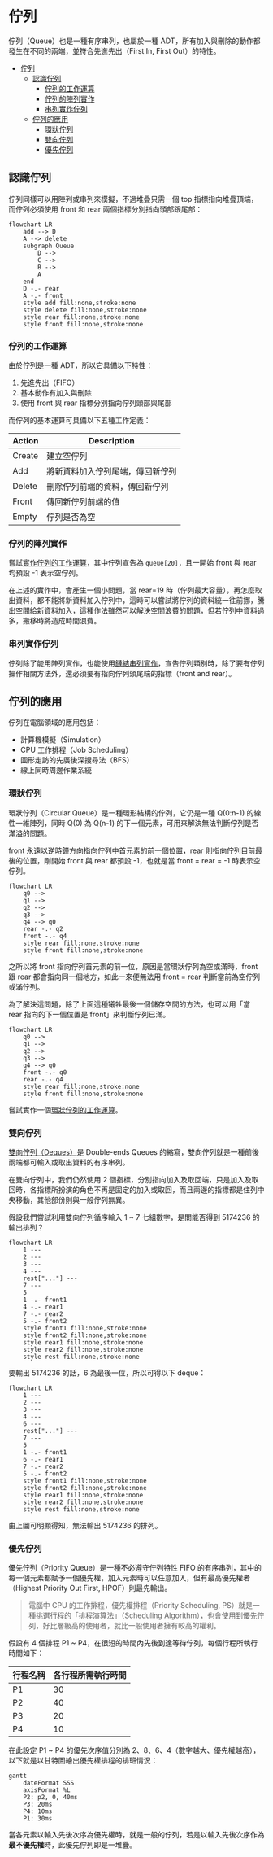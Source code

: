 # 佇列

佇列（Queue）也是一種有序串列，也屬於一種 ADT，所有加入與刪除的動作都發生在不同的兩端，並符合先進先出（First In, First Out）的特性。

-   [佇列](#佇列)
    -   [認識佇列](#認識佇列)
        -   [佇列的工作運算](#佇列的工作運算)
        -   [佇列的陣列實作](#佇列的陣列實作)
        -   [串列實作佇列](#串列實作佇列)
    -   [佇列的應用](#佇列的應用)
        -   [環狀佇列](#環狀佇列)
        -   [雙向佇列](#雙向佇列)
        -   [優先佇列](#優先佇列)

## 認識佇列

佇列同樣可以用陣列或串列來模擬，不過堆疊只需一個 top 指標指向堆疊頂端，而佇列必須使用 front 和 rear 兩個指標分別指向頭部跟尾部：

```mermaid
flowchart LR
    add --> D
    A --> delete
    subgraph Queue
        D -->
        C -->
        B -->
        A
    end
    D -.- rear
    A -.- front
    style add fill:none,stroke:none
    style delete fill:none,stroke:none
    style rear fill:none,stroke:none
    style front fill:none,stroke:none
```

### 佇列的工作運算

由於佇列是一種 ADT，所以它具備以下特性：

1. 先進先出（FIFO）
2. 基本動作有加入與刪除
3. 使用 front 與 rear 指標分別指向佇列頭部與尾部

而佇列的基本運算可具備以下五種工作定義：

| Action | Description                      |
| ------ | -------------------------------- |
| Create | 建立空佇列                       |
| Add    | 將新資料加入佇列尾端，傳回新佇列 |
| Delete | 刪除佇列前端的資料，傳回新佇列   |
| Front  | 傳回新佇列前端的值               |
| Empty  | 佇列是否為空                     |

### 佇列的陣列實作

嘗試[實作佇列的工作運算](../lib/queue/QueueArray.cs)，其中佇列宣告為 `queue[20]`，且一開始 front 與 rear 均預設 -1 表示空佇列。

在上述的實作中，會產生一個小問題，當 rear=19 時（佇列最大容量），再怎麼取出資料，都不能將新資料加入佇列中，這時可以嘗試將佇列的資料統一往前挪，騰出空間給新資料加入，這種作法雖然可以解決空間浪費的問題，但若佇列中資料過多，搬移時將造成時間浪費。

### 串列實作佇列

佇列除了能用陣列實作，也能使用[鏈結串列實作](../lib/queue/QueueList.cs)，宣告佇列類別時，除了要有佇列操作相關方法外，還必須要有指向佇列頭尾端的指標（front and rear）。

## 佇列的應用

佇列在電腦領域的應用包括：

-   計算機模擬（Simulation）
-   CPU 工作排程（Job Scheduling）
-   圖形走訪的先廣後深搜尋法（BFS）
-   線上同時周邊作業系統

### 環狀佇列

環狀佇列（Circular Queue）是一種環形結構的佇列，它仍是一種 Q(0:n-1) 的線性一維陣列，同時 Q(0) 為 Q(n-1) 的下一個元素，可用來解決無法判斷佇列是否滿溢的問題。

front 永遠以逆時鐘方向指向佇列中首元素的前一個位置，rear 則指向佇列目前最後的位置，剛開始 front 與 rear 都預設 -1，也就是當 front = rear = -1 時表示空佇列。

```mermaid
flowchart LR
    q0 -->
    q1 -->
    q2 -->
    q3 -->
    q4 --> q0
    rear -.- q2
    front -.- q4
    style rear fill:none,stroke:none
    style front fill:none,stroke:none
```

之所以將 front 指向佇列首元素的前一位，原因是當環狀佇列為空或滿時，front 跟 rear 都會指向同一個地方，如此一來便無法用 front = rear 判斷當前為空佇列或滿佇列。

為了解決這問題，除了上面這種犧牲最後一個儲存空間的方法，也可以用「當 rear 指向的下一個位置是 front」來判斷佇列已滿。

```mermaid
flowchart LR
    q0 -->
    q1 -->
    q2 -->
    q3 -->
    q4 --> q0
    front -.- q0
    rear -.- q4
    style rear fill:none,stroke:none
    style front fill:none,stroke:none
```

嘗試實作一個[環狀佇列的工作運算](../lib/queue/CircularQueue.cs)。

### 雙向佇列

[雙向佇列（Deques）](../lib/queue/Deques.cs)是 Double-ends Queues 的縮寫，雙向佇列就是一種前後兩端都可輸入或取出資料的有序串列。

在雙向佇列中，我們仍然使用 2 個指標，分別指向加入及取回端，只是加入及取回時，各指標所扮演的角色不再是固定的加入或取回，而且兩邊的指標都是住列中央移動，其他部份則與一般佇列無異。

假設我們嘗試利用雙向佇列循序輸入 1 ~ 7 七組數字，是問能否得到 5174236 的輸出排列？

```mermaid
flowchart LR
    1 ---
    2 ---
    3 ---
    4 ---
    rest["..."] ---
    7 ---
    5
    1 -.- front1
    4 -.- rear1
    7 -.- rear2
    5 -.- front2
    style front1 fill:none,stroke:none
    style front2 fill:none,stroke:none
    style rear1 fill:none,stroke:none
    style rear2 fill:none,stroke:none
    style rest fill:none,stroke:none
```

要輸出 5174236 的話，6 為最後一位，所以可得以下 deque：

```mermaid
flowchart LR
    1 ---
    2 ---
    3 ---
    4 ---
    6 ---
    rest["..."] ---
    7 ---
    5
    1 -.- front1
    6 -.- rear1
    7 -.- rear2
    5 -.- front2
    style front1 fill:none,stroke:none
    style front2 fill:none,stroke:none
    style rear1 fill:none,stroke:none
    style rear2 fill:none,stroke:none
    style rest fill:none,stroke:none
```

由上圖可明顯得知，無法輸出 5174236 的排列。

### 優先佇列

優先佇列（Priority Queue）是一種不必遵守佇列特性 FIFO 的有序串列，其中的每一個元素都賦予一個優先權，加入元素時可以任意加入，但有最高優先權者（Highest Priority Out First, HPOF）則最先輸出。

> 電腦中 CPU 的工作排程，優先權排程（Priority Scheduling, PS）就是一種挑選行程的「排程演算法」（Scheduling Algorithm），也會使用到優先佇列，好比層級高的使用者，就比一般使用者擁有較高的權利。

假設有 4 個排程 P1 ~ P4，在很短的時間內先後到達等待佇列，每個行程所執行時間如下：

| 行程名稱 | 各行程所需執行時間 |
| -------- | ------------------ |
| P1       | 30                 |
| P2       | 40                 |
| P3       | 20                 |
| P4       | 10                 |

在此設定 P1 ~ P4 的優先次序值分別為 2、8、6、4（數字越大、優先權越高），以下就是以甘特圖繪出優先權排程的排班情況：

```mermaid
gantt
    dateFormat SSS
    axisFormat %L
    P2: p2, 0, 40ms
    P3: 20ms
    P4: 10ms
    P1: 30ms
```

當各元素以輸入先後次序為優先權時，就是一般的佇列，若是以輸入先後次序作為**最不優先權**時，此優先佇列即是一堆疊。
